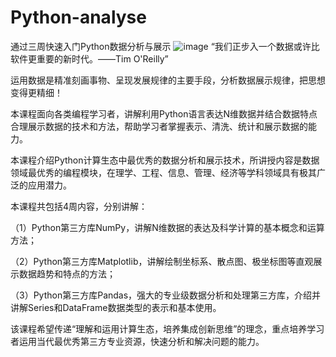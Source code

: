 # Python-analyse
通过三周快速入门Python数据分析与展示
![image](https://user-images.githubusercontent.com/96372678/235098189-646b10f6-3778-4d2c-bad8-35462c314977.png)
“我们正步入一个数据或许比软件更重要的新时代。——Tim O'Reilly”

运用数据是精准刻画事物、呈现发展规律的主要手段，分析数据展示规律，把思想变得更精细！

本课程面向各类编程学习者，讲解利用Python语言表达N维数据并结合数据特点合理展示数据的技术和方法，帮助学习者掌握表示、清洗、统计和展示数据的能力。

本课程介绍Python计算生态中最优秀的数据分析和展示技术，所讲授内容是数据领域最优秀的编程模块，在理学、工程、信息、管理、经济等学科领域具有极其广泛的应用潜力。

本课程共包括4周内容，分别讲解：

（1）Python第三方库NumPy，讲解N维数据的表达及科学计算的基本概念和运算方法；

（2）Python第三方库Matplotlib，讲解绘制坐标系、散点图、极坐标图等直观展示数据趋势和特点的方法；

（3）Python第三方库Pandas，强大的专业级数据分析和处理第三方库，介绍并讲解Series和DataFrame数据类型的表示和基本使用。


该课程希望传递“理解和运用计算生态，培养集成创新思维”的理念，重点培养学习者运用当代最优秀第三方专业资源，快速分析和解决问题的能力。
